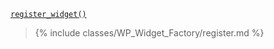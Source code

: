 <p><code><a href="https://developer.wordpress.org/reference/functions/register_widget/">register_widget()</a></code></p>

<blockquote>

{% include classes/WP_Widget_Factory/register.md %}

</blockquote>
